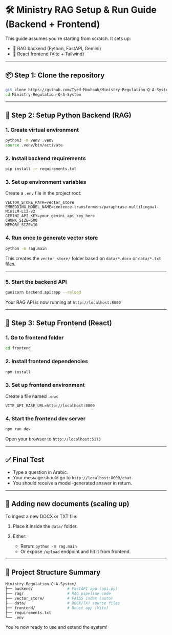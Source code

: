 # 🛠️ Ministry RAG Setup & Run Guide (Backend + Frontend)

This guide assumes you're starting from scratch. It sets up:

- 🧠 RAG backend (Python, FastAPI, Gemini)
- 💬 React frontend (Vite + Tailwind)

---

## 📦 Step 1: Clone the repository

```bash
git clone https://github.com/Iyed-Mouhoub/Ministry-Regulation-Q-A-System.git
cd Ministry-Regulation-Q-A-System
```

---

## 🧠 Step 2: Setup Python Backend (RAG)

### 1. Create virtual environment

```bash
python3 -m venv .venv
source .venv/bin/activate
```

### 2. Install backend requirements

```bash
pip install -r requirements.txt
```

### 3. Set up environment variables

Create a `.env` file in the project root:

```env
VECTOR_STORE_PATH=vector_store
EMBEDDING_MODEL_NAME=sentence-transformers/paraphrase-multilingual-MiniLM-L12-v2
GEMINI_API_KEY=your_gemini_api_key_here
CHUNK_SIZE=500
MEMORY_SIZE=10
```

### 4. Run once to generate vector store

```bash
python -m rag.main
```

This creates the `vector_store/` folder based on `data/*.docx` or `data/*.txt` files.

---

### 5. Start the backend API

```bash
gunicorn backend.api:app --reload
```

Your RAG API is now running at `http://localhost:8000`

---

## 💬 Step 3: Setup Frontend (React)

### 1. Go to frontend folder

```bash
cd frontend
```

### 2. Install frontend dependencies

```bash
npm install
```

### 3. Set up frontend environment

Create a file named `.env`:

```env
VITE_API_BASE_URL=http://localhost:8000
```

### 4. Start the frontend dev server

```bash
npm run dev
```

Open your browser to `http://localhost:5173`

---

## ✅ Final Test

- Type a question in Arabic.
- Your message should go to `http://localhost:8000/chat`.
- You should receive a model-generated answer in return.

---

## 🔁 Adding new documents (scaling up)

To ingest a new DOCX or TXT file:

1. Place it inside the `data/` folder.
2. Either:

   - Rerun: `python -m rag.main`
   - Or expose `/upload` endpoint and hit it from frontend.

---

## 📁 Project Structure Summary

```bash
Ministry-Regulation-Q-A-System/
├── backend/               # FastAPI app (api.py)
├── rag/                   # RAG pipeline code
├── vector_store/          # FAISS index (auto)
├── data/                  # DOCX/TXT source files
├── frontend/              # React app (Vite)
├── requirements.txt
└── .env
```

You're now ready to use and extend the system!
